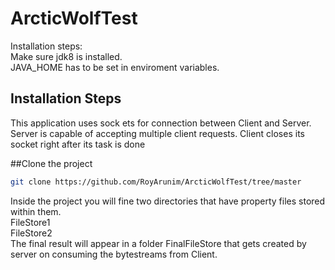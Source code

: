 # ArcticWolfTest
Installation steps:<br/>
Make sure jdk8 is installed.  
JAVA_HOME has to be set in enviroment variables.

## Installation Steps
This application uses sock
ets for connection between Client and Server. Server is capable of accepting multiple client requests. Client closes its socket right after its task is done  

##Clone the project  
```bash
git clone https://github.com/RoyArunim/ArcticWolfTest/tree/master
``` 
Inside the project you will fine two directories that have property files stored within them.  
FileStore1  
FileStore2  
The final result will appear in a folder FinalFileStore that gets created by server on consuming the bytestreams from Client.  

